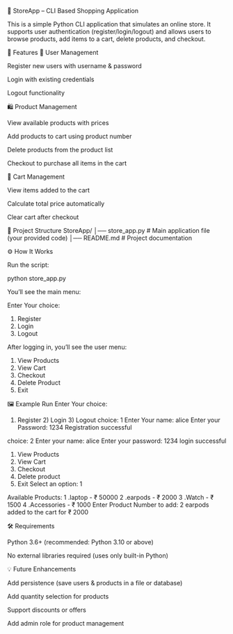 🛒 StoreApp – CLI Based Shopping Application

This is a simple Python CLI application that simulates an online store.
It supports user authentication (register/login/logout) and allows users to browse products, add items to a cart, delete products, and checkout.

🚀 Features
👤 User Management

Register new users with username & password

Login with existing credentials

Logout functionality


🛍️ Product Management

View available products with prices

Add products to cart using product number

Delete products from the product list

Checkout to purchase all items in the cart

🛒 Cart Management

View items added to the cart

Calculate total price automatically

Clear cart after checkout


📂 Project Structure
StoreApp/
│── store_app.py        # Main application file (your provided code)
│── README.md           # Project documentation

⚙️ How It Works

Run the script:

python store_app.py




You’ll see the main menu:

Enter Your choice: 
1) Register  
2) Login  
3) Logout



After logging in, you’ll see the user menu:

1) View Products  
2) View Cart  
3) Checkout  
4) Delete Product  
5) Exit  



🖼️ Example Run
Enter Your choice:
1) Register  2) Login  3) Logout
choice: 1
Enter Your name: alice
Enter your Password: 1234
Registration successful

choice: 2
Enter your name: alice
Enter your password: 1234
login successful

 1) View Products
 2) View Cart
 3) Checkout
 4) Delete product
 5) Exit
Select an option: 1

Available Products:
1 .laptop - ₹ 50000
2 .earpods - ₹ 2000
3 .Watch - ₹ 1500
4 .Accessories - ₹ 1000
Enter Product Number to add: 2
earpods added to the cart for ₹ 2000

🛠️ Requirements

Python 3.6+ (recommended: Python 3.10 or above)

No external libraries required (uses only built-in Python)


💡 Future Enhancements

Add persistence (save users & products in a file or database)

Add quantity selection for products

Support discounts or offers

Add admin role for product management
